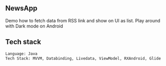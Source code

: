 ## NewsApp

Demo how to fetch data from RSS link and show on UI as list. Play around with Dark mode on Android 

## Tech stack

```python
Language: Java
Tech Stack: MVVM, Databinding, Livedata, ViewModel, RXAndroid, Glide
